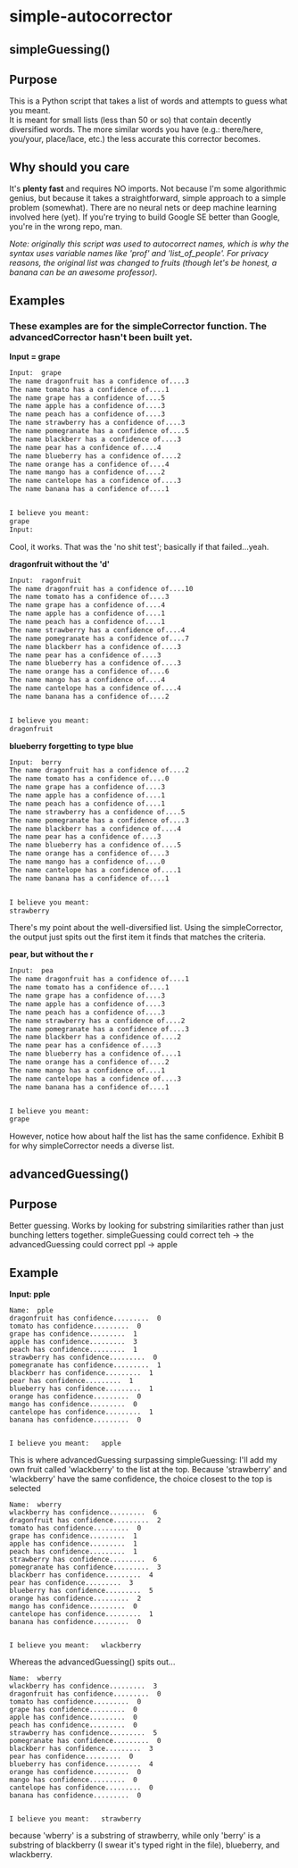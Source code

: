 # simple-autocorrector
## simpleGuessing()

## Purpose
This is a Python script that takes a list of words and attempts to guess what you meant.  
It is meant for small lists (less than 50 or so) that contain decently diversified words.  The more similar words you have (e.g.: there/here, you/your, place/lace, etc.) the less accurate this corrector becomes.

## Why should you care
It's **plenty fast** and requires NO imports.  Not because I'm some algorithmic genius, but because it takes a straightforward, simple approach to a simple problem (somewhat).  There are no neural nets or deep machine learning involved here (yet).  If you're trying to build Google SE better than Google, you're in the wrong repo, man.

*Note: originally this script was used to autocorrect names, which is why the syntax uses variable names like 'prof' and 'list_of_people'.  For privacy reasons, the original list was changed to fruits (though let's be honest, a banana can be an awesome professor).*



## Examples
### These examples are for the **simpleCorrector** function.  The **advancedCorrector** hasn't been built yet.

**Input = grape**
```cmd
Input:  grape
The name dragonfruit has a confidence of....3
The name tomato has a confidence of....1
The name grape has a confidence of....5
The name apple has a confidence of....3
The name peach has a confidence of....3
The name strawberry has a confidence of....3
The name pomegranate has a confidence of....5
The name blackberr has a confidence of....3
The name pear has a confidence of....4
The name blueberry has a confidence of....2
The name orange has a confidence of....4
The name mango has a confidence of....2
The name cantelope has a confidence of....3
The name banana has a confidence of....1


I believe you meant:
grape
Input:
```

Cool, it works.  That was the 'no shit test'; basically if that failed...yeah.


**dragonfruit without the 'd'**
```cmd
Input:  ragonfruit
The name dragonfruit has a confidence of....10
The name tomato has a confidence of....3
The name grape has a confidence of....4
The name apple has a confidence of....1
The name peach has a confidence of....1
The name strawberry has a confidence of....4
The name pomegranate has a confidence of....7
The name blackberr has a confidence of....3
The name pear has a confidence of....3
The name blueberry has a confidence of....3
The name orange has a confidence of....6
The name mango has a confidence of....4
The name cantelope has a confidence of....4
The name banana has a confidence of....2


I believe you meant:
dragonfruit
```

**blueberry forgetting to type blue**
```cmd
Input:  berry
The name dragonfruit has a confidence of....2
The name tomato has a confidence of....0
The name grape has a confidence of....3
The name apple has a confidence of....1
The name peach has a confidence of....1
The name strawberry has a confidence of....5
The name pomegranate has a confidence of....3
The name blackberr has a confidence of....4
The name pear has a confidence of....3
The name blueberry has a confidence of....5
The name orange has a confidence of....3
The name mango has a confidence of....0
The name cantelope has a confidence of....1
The name banana has a confidence of....1


I believe you meant:
strawberry
```

There's my point about the well-diversified list.  Using the simpleCorrector, the output just spits out the first item it finds that matches the criteria.


**pear, but without the r**
```cmd
Input:  pea
The name dragonfruit has a confidence of....1
The name tomato has a confidence of....1
The name grape has a confidence of....3
The name apple has a confidence of....3
The name peach has a confidence of....3
The name strawberry has a confidence of....2
The name pomegranate has a confidence of....3
The name blackberr has a confidence of....2
The name pear has a confidence of....3
The name blueberry has a confidence of....1
The name orange has a confidence of....2
The name mango has a confidence of....1
The name cantelope has a confidence of....3
The name banana has a confidence of....1


I believe you meant:
grape
```

However, notice how about half the list has the same confidence.  Exhibit B for why simpleCorrector needs a diverse list.

## advancedGuessing()
## Purpose
Better guessing.  Works by looking for substring similarities rather than just bunching letters together.
simpleGuessing could correct   teh -> the
advancedGuessing could correct ppl -> apple

## Example

**Input: pple**
```
Name:  pple
dragonfruit has confidence.........  0
tomato has confidence.........  0
grape has confidence.........  1
apple has confidence.........  3
peach has confidence.........  1
strawberry has confidence.........  0
pomegranate has confidence.........  1
blackberr has confidence.........  1
pear has confidence.........  1
blueberry has confidence.........  1
orange has confidence.........  0
mango has confidence.........  0
cantelope has confidence.........  1
banana has confidence.........  0


I believe you meant:   apple
```

 
This is where advancedGuessing surpassing simpleGuessing: I'll add my own fruit called 'wlackberry' to the list at the top.  Because 'strawberry' and 'wlackberry' have the same confidence, the choice closest to the top is selected
```
Name:  wberry
wlackberry has confidence.........  6
dragonfruit has confidence.........  2
tomato has confidence.........  0
grape has confidence.........  1
apple has confidence.........  1
peach has confidence.........  1
strawberry has confidence.........  6
pomegranate has confidence.........  3
blackberr has confidence.........  4
pear has confidence.........  3
blueberry has confidence.........  5
orange has confidence.........  2
mango has confidence.........  0
cantelope has confidence.........  1
banana has confidence.........  0


I believe you meant:   wlackberry
```

Whereas the advancedGuessing() spits out...
```
Name:  wberry
wlackberry has confidence.........  3
dragonfruit has confidence.........  0
tomato has confidence.........  0
grape has confidence.........  0
apple has confidence.........  0
peach has confidence.........  0
strawberry has confidence.........  5
pomegranate has confidence.........  0
blackberr has confidence.........  3
pear has confidence.........  0
blueberry has confidence.........  4
orange has confidence.........  0
mango has confidence.........  0
cantelope has confidence.........  0
banana has confidence.........  0


I believe you meant:   strawberry
```

because 'wberry' is a substring of strawberry, while only 'berry' is a substring of blackberry (I swear it's typed right in the file), blueberry, and wlackberry.